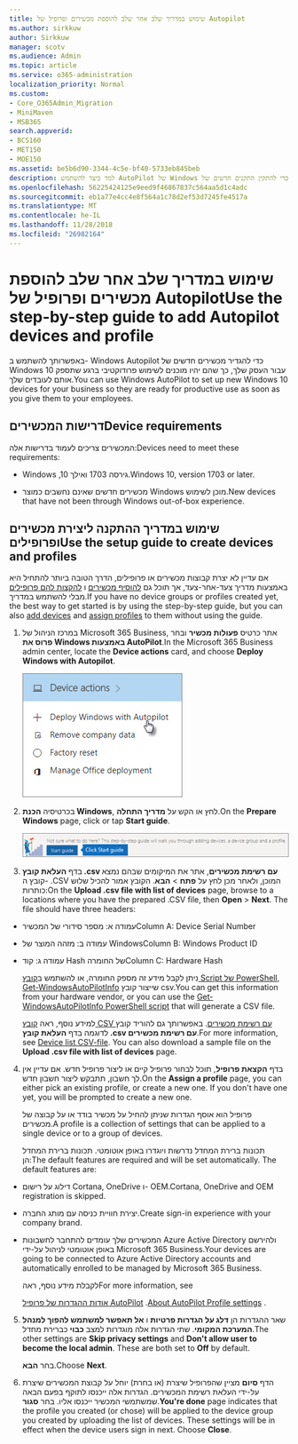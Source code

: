 ```yaml
---
title: שימוש במדריך שלב אחר שלב להוספת מכשירים ופרופיל של Autopilot
ms.author: sirkkuw
author: Sirkkuw
manager: scotv
ms.audience: Admin
ms.topic: article
ms.service: o365-administration
localization_priority: Normal
ms.custom:
- Core_O365Admin_Migration
- MiniMaven
- MSB365
search.appverid:
- BCS160
- MET150
- MOE150
ms.assetid: be5b6d90-3344-4c5e-bf40-5733eb845beb
description: למד כיצד להשתמש AutoPilot של Windows כדי להתקין התקנים חדשים של Windows 10 עבור העסק שלך.
ms.openlocfilehash: 56225424125e9eed9f46867837c564aa5d1c4adc
ms.sourcegitcommit: eb1a77e4cc4e8f564a1c78d2ef53d7245fe4517a
ms.translationtype: MT
ms.contentlocale: he-IL
ms.lasthandoff: 11/28/2018
ms.locfileid: "26982164"
---
```

# <a name="use-the-step-by-step-guide-to-add-autopilot-devices-and-profile"></a><span data-ttu-id="05914-103">שימוש במדריך שלב אחר שלב להוספת מכשירים ופרופיל של Autopilot</span><span class="sxs-lookup"><span data-stu-id="05914-103">Use the step-by-step guide to add Autopilot devices and profile</span></span>

<span data-ttu-id="05914-104">באפשרותך להשתמש ב- Windows Autopilot כדי להגדיר מכשירים חדשים של Windows 10 עבור העסק שלך, כך שהם יהיו מוכנים לשימוש פרודוקטיבי ברגע שתספק אותם לעובדים שלך.</span><span class="sxs-lookup"><span data-stu-id="05914-104">You can use Windows AutoPilot to set up new Windows 10 devices for your business so they are ready for productive use as soon as you give them to your employees.</span></span>
  
## <a name="device-requirements"></a><span data-ttu-id="05914-105">דרישות המכשירים</span><span class="sxs-lookup"><span data-stu-id="05914-105">Device requirements</span></span>

<span data-ttu-id="05914-106">המכשירים צריכים לעמוד בדרישות אלה:</span><span class="sxs-lookup"><span data-stu-id="05914-106">Devices need to meet these requirements:</span></span>
  
- <span data-ttu-id="05914-107">Windows ,10 גירסה 1703 ואילך.</span><span class="sxs-lookup"><span data-stu-id="05914-107">Windows 10, version 1703 or later.</span></span>
    
- <span data-ttu-id="05914-108">מכשירים חדשים שאינם נחשבים כמוצר Windows מוכן לשימוש.</span><span class="sxs-lookup"><span data-stu-id="05914-108">New devices that have not been through Windows out-of-box experience.</span></span>
    
## <a name="use-the-setup-guide-to-create-devices-and-profiles"></a><span data-ttu-id="05914-109">שימוש במדריך ההתקנה ליצירת מכשירים ופרופילים</span><span class="sxs-lookup"><span data-stu-id="05914-109">Use the setup guide to create devices and profiles</span></span>

<span data-ttu-id="05914-110">אם עדיין לא יצרת קבוצות מכשירים או פרופילים, הדרך הטובה ביותר להתחיל היא באמצעות מדריך צעד-אחר-צעד, אך תוכל גם [להוסיף מכשירים](create-and-edit-autopilot-devices.md) ו [להקצות להם פרופילים](create-and-edit-autopilot-profiles.md) מבלי להשתמש במדריך.</span><span class="sxs-lookup"><span data-stu-id="05914-110">If you have no device groups or profiles created yet, the best way to get started is by using the step-by-step guide, but you can also [add devices](create-and-edit-autopilot-devices.md) and [assign profiles](create-and-edit-autopilot-profiles.md) to them without using the guide.</span></span> 
  
1. <span data-ttu-id="05914-111">במרכז הניהול של Microsoft 365 Business, אתר כרטיס **פעולות מכשיר** ובחר **פרוס את Windows באמצעות AutoPilot**.</span><span class="sxs-lookup"><span data-stu-id="05914-111">In the Microsoft 365 Business admin center, locate the **Device actions** card, and choose **Deploy Windows with Autopilot**.</span></span>
    
    ![On the Device actions card, choose Deploy Windows with Autopilot.](media/160d5c2a-11a8-48f9-a8aa-70f084b85448.png)
  
2. <span data-ttu-id="05914-113">בכרטיסיה **הכנת Windows**, לחץ או הקש על **מדריך התחלה**.</span><span class="sxs-lookup"><span data-stu-id="05914-113">On the **Prepare Windows** page, click or tap **Start guide**.</span></span>
    
    ![Click Start guide for step-by-step instructions for Autopilot.](media/31662655-d1e6-437d-87ea-c0dec5da56f7.png)
  
3. <span data-ttu-id="05914-p101">בדף **העלאת קובץ ‎.csv עם רשימת מכשירים**, אתר את המיקומים שבהם נמצא קובץ ה- ‎.CSV המוכן, ולאחר מכן לחץ על **פתח** \> **הבא**. הקובץ אמור להכיל שלוש כותרות:</span><span class="sxs-lookup"><span data-stu-id="05914-p101">On the **Upload .csv file with list of devices** page, browse to a locations where you have the prepared .CSV file, then **Open** \> **Next**. The file should have three headers:</span></span>
    
  - <span data-ttu-id="05914-117">עמודה א: מספר סידורי של המכשיר</span><span class="sxs-lookup"><span data-stu-id="05914-117">Column A: Device Serial Number</span></span>
    
  - <span data-ttu-id="05914-118">עמודה ב: מזהה המוצר של Windows</span><span class="sxs-lookup"><span data-stu-id="05914-118">Column B: Windows Product ID</span></span>
    
  - <span data-ttu-id="05914-119">עמודה ג: קוד Hash של החומרה</span><span class="sxs-lookup"><span data-stu-id="05914-119">Column C: Hardware Hash</span></span>
    
    <span data-ttu-id="05914-120">ניתן לקבל מידע זה מספק החומרה, או להשתמש ב[קובץ Script של PowerShell, ‏Get-WindowsAutoPilotInfo](https://www.powershellgallery.com/packages/Get-WindowsAutoPilotInfo) שייצור קובץ csv.</span><span class="sxs-lookup"><span data-stu-id="05914-120">You can get this information from your hardware vendor, or you can use the [Get-WindowsAutoPilotInfo PowerShell script](https://www.powershellgallery.com/packages/Get-WindowsAutoPilotInfo) that will generate a CSV file.</span></span> 
    
    <span data-ttu-id="05914-p102">למידע נוסף, ראה [קובץ CSV עם רשימת מכשירים](https://support.office.com/article/932e3676-2491-49f0-9177-d893d2f5276e). באפשרותך גם להוריד קובץ לדוגמה בדף **העלאת קובץ ‎.csv עם רשימת מכשירים**.</span><span class="sxs-lookup"><span data-stu-id="05914-p102">For more information, see [Device list CSV-file](https://support.office.com/article/932e3676-2491-49f0-9177-d893d2f5276e). You can also download a sample file on the **Upload .csv file with list of devices** page.</span></span> 
    
4. <span data-ttu-id="05914-p103">בדף **הקצאת פרופיל**, תוכל לבחור פרופיל קיים או ליצור פרופיל חדש. אם עדיין אין לך חשבון, תתבקש ליצור חשבון חדש.</span><span class="sxs-lookup"><span data-stu-id="05914-p103">On the **Assign a profile** page, you can either pick an existing profile, or create a new one. If you don't have one yet, you will be prompted to create a new one.</span></span> 
    
    <span data-ttu-id="05914-125">פרופיל הוא אוסף הגדרות שניתן להחיל על מכשיר בודד או על קבוצה של מכשירים.</span><span class="sxs-lookup"><span data-stu-id="05914-125">A profile is a collection of settings that can be applied to a single device or to a group of devices.</span></span>
    
    <span data-ttu-id="05914-p104">תכונות ברירת המחדל נדרשות ויוגדרו באופן אוטומטי. תכונות ברירת המחדל הן:</span><span class="sxs-lookup"><span data-stu-id="05914-p104">The default features are required and will be set automatically. The default features are:</span></span>
    
  - <span data-ttu-id="05914-128">דילוג על רישום Cortana‏, OneDrive ו- OEM.</span><span class="sxs-lookup"><span data-stu-id="05914-128">Cortana, OneDrive and OEM registration is skipped.</span></span>
    
  - <span data-ttu-id="05914-129">יצירת חוויית כניסה עם מותג החברה.</span><span class="sxs-lookup"><span data-stu-id="05914-129">Create sign-in experience with your company brand.</span></span>
    
  - <span data-ttu-id="05914-130">המכשירים שלך עומדים להתחבר לחשבונות Azure Active Directory ולהירשם באופן אוטומטי לניהול על-ידי Microsoft 365 Business.</span><span class="sxs-lookup"><span data-stu-id="05914-130">Your devices are going to be connected to Azure Active Directory accounts and automatically enrolled to be managed by Microsoft 365 Business.</span></span>
    
    <span data-ttu-id="05914-131">לקבלת מידע נוסף, ראה</span><span class="sxs-lookup"><span data-stu-id="05914-131">For more information, see</span></span>
    
    <span data-ttu-id="05914-132">[אודות ההגדרות של פרופיל AutoPilot](autopilot-profile-settings.md) .</span><span class="sxs-lookup"><span data-stu-id="05914-132">[About AutoPilot Profile settings](autopilot-profile-settings.md) .</span></span> 
    
5. <span data-ttu-id="05914-133">שאר ההגדרות הן **דלג על הגדרות פרטיות** ו **אל תאפשר למשתמש להפוך למנהל המערכת המקומי**. שתי הגדרות אלה מוגדרות למצב **כבוי** כברירת מחדל.</span><span class="sxs-lookup"><span data-stu-id="05914-133">The other settings are **Skip privacy settings** and **Don't allow user to become the local admin**. These are both set to **Off** by default.</span></span> 
    
    <span data-ttu-id="05914-134">בחר **הבא**.</span><span class="sxs-lookup"><span data-stu-id="05914-134">Choose **Next**.</span></span>
    
6. <span data-ttu-id="05914-p105">הדף **סיום** מציין שהפרופיל שיצרת (או בחרת) יוחל על קבוצת המכשירים שיצרת על-ידי העלאת רשימת המכשירים. הגדרות אלה ייכנסו לתוקף בפעם הבאה שמשתמשי המכשיר ייכנסו אליו. בחר **סגור**.</span><span class="sxs-lookup"><span data-stu-id="05914-p105">**You're done** page indicates that the profile you created (or chose) will be applied to the device group you created by uploading the list of devices. These settings will be in effect when the device users sign in next. Choose **Close**.</span></span>
    